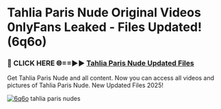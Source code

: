 # Tahlia Paris Nude Original Videos 0nlyFans Leaked - Files Updated! (6q6o)

<h3>🔴 CLICK HERE 🌐==►► <a href="https://tinyurl.com/yc6ubb5a" rel="nofollow">Tahlia Paris Nude Updated Files</a></h3>

Get Tahlia Paris Nude and all content. Now you can access all videos and pictures of Tahlia Paris Nude. New Updated Files 2025!

[![6q6o](https://i.imgur.com/7eu0CRL.gif)](https://tinyurl.com/yc6ubb5a)
tahlia paris nudes